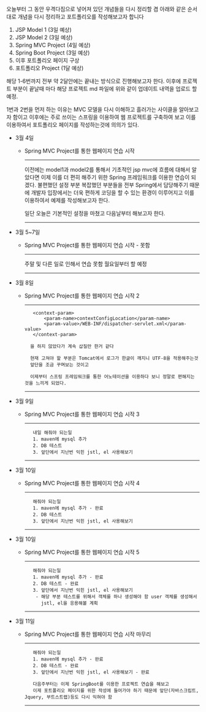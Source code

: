 오늘부터 그 동안 우격다짐으로 넣어져 있던 개념들을 다시 정리할 겸
아래와 같은 순서대로 개념을 다시 정리하고 포트폴리오를 작성해보고자 합니다

1. JSP Model 1 (3일 예상)
2. JSP Model 2 (3일 예상)
3. Spring MVC Project (4일 예상)
4. Spring Boot Project (3일 예상)
5. 이후 포트폴리오 페이지 구상
6. 포트폴리오 Project (1달 예상)


해당 1-6번까지 전부 약 2달안에는 끝내는 방식으로 진행해보고자 한다.
이후에 프로젝트 부분이 끝날때 마다 해당 프로젝트 md 파일에 위와 같이 업데이트 내역을 업로드 할 예정.

1번과 2번을 먼저 하는 이유는 MVC 모델을 다시 이해하고 흘러가는 사이클을 알아보고자 함이고
이후에는 주로 쓰이는 스프링을 이용하여 웹 프로젝트를 구축하여 보고
이를 이용하여서 포트폴리오 페이지를 작성하는것에 의의가 있다.


* 3월 4일
    * Spring MVC Project를 통한 웹페이지 연습 시작
         ***
         
         이전에는 model1과 model2를 통해서 기초적인 jsp mvc에 흐름에 대해서 알았다면
         이제 이를 더 편히 해주기 위한 Spring 프레임워크를 이용한 연습이 되겠다.
         불편했던 설정 부분 복잡했던 부분들을 전부 Spring에서 담당해주기 때문에
         개발자 입장에서는 더욱 편하게 코딩을 할 수 있는 환경이 이루어지고
         이를 이용하여서 예제를 작성해보고자 한다.
         
         일단 오늘은 기본적인 설정을 마쳤고 다음날부터 해보고자 한다.        
         
         ***
     
* 3월 5~7일
    * Spring MVC Project를 통한 웹페이지 연습 시작 - 못함
         ***
         
         주말 및 다른 일로 인해서 연습 못함 월요일부터 할 예정      
         
         ***
         
* 3월 8일
    * Spring MVC Project를 통한 웹페이지 연습 시작 2
         ***
         
             <context-param>
                 <param-name>contextConfigLocation</param-name>
                 <param-value>/WEB-INF/dispatcher-servlet.xml</param-value>
             </context-param>
             
            을 하지 않았다가 계속 삽질만 한거 같다
            
            현재 고쳐야 할 부분은 Tomcat에서 로그가 한글이 깨지니 UTF-8을 적용해주는것
            앞단을 조금 꾸며보는 것이고
            
            이제부터 스프링 프레임워크를 통한 어노테이션을 이용하다 보니 정말로 편해지는 것을 느끼게 되었다.     
         
         ***
         
         
* 3월 9일
    * Spring MVC Project를 통한 웹페이지 연습 시작 3
         ***
         
             내일 해줘야 되는일
             1. maven에 mysql 추가
             2. DB 테스트
             3. 앞단에서 지난번 익힌 jstl, el 사용해보기
         
         ***
         
* 3월 10일
    * Spring MVC Project를 통한 웹페이지 연습 시작 4
         ***
         
             해줘야 되는일
             1. maven에 mysql 추가 - 완료
             2. DB 테스트
             3. 앞단에서 지난번 익힌 jstl, el 사용해보기
         
         ***
         
         
* 3월 10일
    * Spring MVC Project를 통한 웹페이지 연습 시작 5
         ***
         
             해줘야 되는일
             1. maven에 mysql 추가 - 완료
             2. DB 테스트 - 완료
             3. 앞단에서 지난번 익힌 jstl, el 사용해보기
              - 해당 부분 테스트를 위해서 객체를 하나 생성해야 함 user 객체를 생성해서
                jstl, el을 응용해볼 계획
         ***
         
         
* 3월 11일
    * Spring MVC Project를 통한 웹페이지 연습 시작 마무리
         ***
         
             해줘야 되는일
             1. maven에 mysql 추가 - 완료
             2. DB 테스트 - 완료
             3. 앞단에서 지난번 익힌 jstl, el 사용해보기 - 완료
             
             다음주부터는 이제 SpringBoot를 이용한 프로젝트 연습을 해보고
             이제 포트폴리오 페이지를 위한 작성에 들어가야 하기 때문에 앞단(자바스크립트, Jquery, 부트스트랩)등도 다시 익혀야 함
         ***